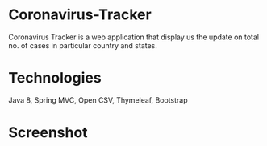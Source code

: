 # Coronavirus-Tracker
Coronavirus Tracker is a web application that display us the update on total no. of cases in particular country and states.

# Technologies
Java 8, Spring MVC, Open CSV, Thymeleaf, Bootstrap

# Screenshot



